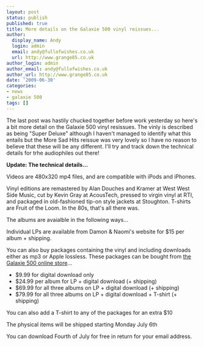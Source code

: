 ```yaml
---
layout: post
status: publish
published: true
title: More details on the Galaxie 500 vinyl reissues...
author:
  display_name: Andy
  login: admin
  email: andy@fullofwishes.co.uk
  url: http://www.grange85.co.uk
author_login: admin
author_email: andy@fullofwishes.co.uk
author_url: http://www.grange85.co.uk
date: '2009-06-30'
categories:
- news
- galaxie 500
tags: []
---
```

<div class="imagebox-a"><figure class="caption "><figcaption class="caption-text"></figcaption></figure></div>
<p>The last post was hastily chucked together before work yesterday so here's a bit more detail on the Galaxie 500 vinyl resissues. The vinly is described as being "Super Deluxe" although I haven't managed to identify what this entails but the More Sad Hits reissue was very lovely so I have no reason to believe that these will be any different. I'll try and track down the technical details for trhe audiophiles out there!</p>
<p><ins datetime="2009-06-30T22:58:16+00:00"></p>
<p><strong>Update: The technical details...</strong></p>
<p>Videos are 480x320 mp4 files, and are compatible with iPods and iPhones.</p>
<p>Vinyl editions are remastered by Alan Douches and Kramer at West West Side Music, cut by Kevin Gray at AcousTech, pressed to virgin vinyl at RTI, and packaged in old-fashioned tip-on style jackets at Stoughton. T-shirts are Fruit of the Loom. In the 80s, that's all there was.</p>
<p></ins></p>
<p>The albums are avaialble in the following ways...</p>
<p>Individual LPs are available from <span class="removed_link" title="http://www.damonandnaomi.com/merchandise/merch.html">Damon & Naomi's website</span> for $15 per album + shipping.</p>
<p>You can also buy packages containing the vinyl and including downloads either as mp3 or Apple lossless. These packages can be bought from <a href="http://www.fierybreeze.com">the Galaxie 500 online store</a>...</p>
<ul>
<li>$9.99 for digital download only</li>
<li>$24.99 per album for LP + digital download (+ shipping)</li>
<li>$69.99 for all three albums on LP + digital download (+ shipping)</li>
<li>$79.99 for all three albums on LP + digital download + T-shirt (+ shipping)</li>
</ul>
<p>You can also add a T-shirt to any of the packages for an extra $10</p>
<p>The physical items will be shipped starting Monday July 6th</p>
<p>You can download Fourth of July for free in return for your email address.</p>
